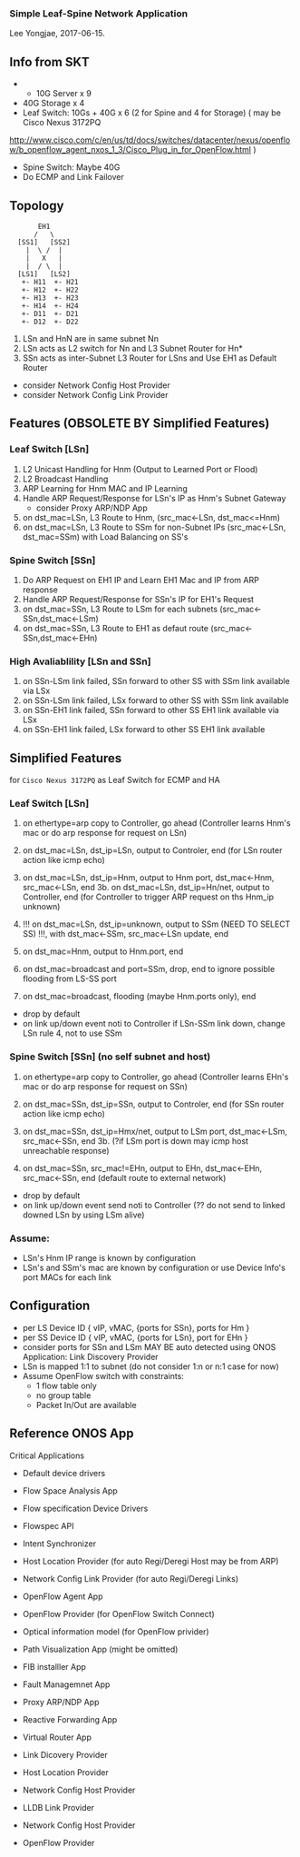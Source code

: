 ### Simple Leaf-Spine Network Application
Lee Yongjae, 2017-06-15.


Info from SKT
--------

- - 10G Server x 9
- 40G Storage x 4
- Leaf Switch: 10Gs + 40G x 6 (2 for Spine and 4 for Storage)
  ( may be Cisco Nexus 3172PQ
  
 http://www.cisco.com/c/en/us/td/docs/switches/datacenter/nexus/openflow/b_openflow_agent_nxos_1_3/Cisco_Plug_in_for_OpenFlow.html )
- Spine Switch: Maybe 40G
- Do ECMP and Link Failover

Topology
--------

```
       EH1
      /   \
  [SS1]   [SS2]
    |  \ /  |
    |   X   |
    |  / \  |
  [LS1]   [LS2]
   +- H11  +- H21
   +- H12  +- H22
   +- H13  +- H23
   +- H14  +- H24
   +- D11  +- D21
   +- D12  +- D22

```


1. LSn and HnN are in same subnet Nn
2. LSn acts as L2 switch for Nn and L3 Subnet Router for Hn*  
3. SSn acts as inter-Subnet L3 Router for LSns and Use EH1 as Default Router
  - consider Network Config Host Provider
  - consider Network Config Link Provider


Features (OBSOLETE BY Simplified Features)
--------

### Leaf Switch [LSn]
1. L2 Unicast Handling for Hnm (Output to Learned Port or Flood)
2. L2 Broadcast Handling
3. ARP Learning for Hnm MAC and IP Learning
4. Handle ARP Request/Response for LSn's IP as Hnm's Subnet Gateway
   - consider Proxy ARP/NDP App
5. on dst_mac=LSn, L3 Route to Hnm, (src_mac<-LSn, dst_mac<=Hnm)
6. on dst_mac=LSn, L3 Route to SSm for non-Subnet IPs (src_mac<-LSn, dst_mac=SSm)
   with Load Balancing on SS's

### Spine Switch [SSn]
1. Do ARP Request on EH1 IP and Learn EH1 Mac and IP from ARP response
2. Handle ARP Request/Response for SSn's IP for EH1's Request
3. on dst_mac=SSn, L3 Route to LSm for each subnets (src_mac<-SSn,dst_mac<-LSm)
4. on dst_mac=SSn, L3 Route to EH1 as defaut route (src_mac<-SSn,dst_mac<-EHn)

### High Avaliablility [LSn and SSn]
1. on SSn-LSm link failed, SSn forward to other SS with SSm link available via LSx
2. on SSn-LSm link failed, LSx forward to other SS with SSm link available
3. on SSn-EH1 link failed, SSn forward to other SS EH1 link available via LSx
4. on SSn-EH1 link failed, LSx forward to other SS EH1 link available


Simplified Features 
--------
for `Cisco Nexus 3172PQ` as Leaf Switch for ECMP and HA

### Leaf Switch [LSn]

1. on ethertype=arp copy to Controller, go ahead
   (Controller learns Hnm's mac or do arp response for request on LSn)

2. on dst_mac=LSn, dst_ip=LSn, output to Controler, end
   (for LSn router action like icmp echo)
3. on dst_mac=LSn, dst_ip=Hnm, output to Hnm port, dst_mac<-Hnm, src_mac<-LSn, end
3b. on dst_mac=LSn, dst_ip=Hn/net, output to Controller, end
   (for Controller to trigger ARP request on ths Hnm_ip unknown)
4. !!! on dst_mac=LSn, dst_ip=unknown, output to SSm (NEED TO SELECT SS) !!!,
   with dst_mac<-SSm, src_mac<-LSn update, end

5. on dst_mac=Hnm, output to Hnm.port, end 
6. on dst_mac=broadcast and port=SSm, drop, end
   to ignore possible flooding from LS-SS port
7. on dst_mac=broadcast, flooding (maybe Hnm.ports only), end

- drop by default
- on link up/down event noti to Controller
   if LSn-SSm link down, change LSn rule 4, not to use SSm


### Spine Switch [SSn] (no self subnet and host)

1. on ethertype=arp copy to Controller, go ahead
   (Controller learns EHn's mac or do arp response for request on SSn)

2. on dst_mac=SSn, dst_ip=SSn, output to Controler, end
   (for SSn router action like icmp echo)
3. on dst_mac=SSn, dst_ip=Hmx/net, output to LSm port, dst_mac<-LSm, src_mac<-SSn, end
3b. (?if LSm port is down may icmp host unreachable response)

4. on dst_mac=SSn, src_mac!=EHn, output to EHn, dst_mac<-EHn, src_mac<-SSn, end
    (default route to external network)

- drop by default
- on link up/down event send noti to Controller
   (?? do not send to linked downed LSn by using LSm alive)


### Assume:
- LSn's Hnm IP range is known by configuration
- LSn's and SSm's mac are known by configuration
  or use Device Info's port MACs for each link


Configuration
--------

- per LS Device ID
  { vIP, vMAC, {ports for SSn}, ports for Hm }
- per SS Device ID
  { vIP, vMAC, {ports for LSn}, port for EHn }
- consider ports for SSn and LSm MAY BE auto detected using ONOS Application:
  Link Discovery Provider 
- LSn is mapped 1:1 to subnet 
  (do not consider 1:n or n:1 case for now)
- Assume OpenFlow switch with constraints:
   - 1 flow table only
   - no group table
   - Packet In/Out are available



Reference ONOS App
--------

Critical Applications
- Default device drivers
- Flow Space Analysis App
- Flow specification Device Drivers
- Flowspec API
- Intent Synchronizer
- Host Location Provider (for auto Regi/Deregi Host may be from ARP)
- Network Config Link Provider (for auto Regi/Deregi Links)
- OpenFlow Agent App 
- OpenFlow Provider (for OpenFlow Switch Connect)
- Optical information model (for OpenFlow privider)

- Path Visualization App (might be omitted)
- FIB installler App
- Fault Managemnet App
- Proxy ARP/NDP App
- Reactive Forwarding App
- Virtual Router App

- Link Dicovery Provider
- Host Location Provider
- Network Config Host Provider
- LLDB Link Provider
- Network Config Host Provider
- OpenFlow Provider

